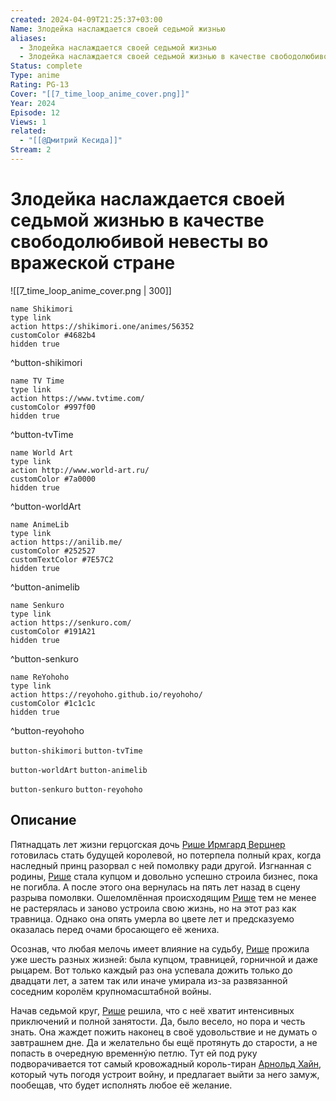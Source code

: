 ```yaml
---
created: 2024-04-09T21:25:37+03:00
Name: Злодейка наслаждается своей седьмой жизнью
aliases:
  - Злодейка наслаждается своей седьмой жизнью
  - Злодейка наслаждается своей седьмой жизнью в качестве свободолюбивой невесты во вражеской стране
Status: complete
Type: anime
Rating: PG-13
Cover: "[[7_time_loop_anime_cover.png]]"
Year: 2024
Episode: 12
Views: 1
related:
  - "[[@Дмитрий Кесида]]"
Stream: 2
---
```


# Злодейка наслаждается своей седьмой жизнью в качестве свободолюбивой невесты во вражеской стране

![[7_time_loop_anime_cover.png | 300]]


```button
name Shikimori
type link
action https://shikimori.one/animes/56352
customColor #4682b4
hidden true
```
^button-shikimori

```button
name TV Time
type link
action https://www.tvtime.com/
customColor #997f00
hidden true
```
^button-tvTime

```button
name World Art
type link
action http://www.world-art.ru/
customColor #7a0000
hidden true
```
^button-worldArt

```button
name AnimeLib
type link
action https://anilib.me/
customColor #252527
customTextColor #7E57C2
hidden true
```
^button-animelib

```button
name Senkuro
type link
action https://senkuro.com/
customColor #191A21
hidden true
```
^button-senkuro

```button
name ReYohoho
type link
action https://reyohoho.github.io/reyohoho/
customColor #1c1c1c
hidden true
```
^button-reyohoho

`button-shikimori` `button-tvTime`

`button-worldArt` `button-animelib`

`button-senkuro` `button-reyohoho`

## Описание

Пятнадцать лет жизни герцогская дочь [Рише Ирмгард Верцнер](https://shikimori.one/characters/190938-rishe-irmgard-wertsner) готовилась стать будущей королевой, но потерпела полный крах, когда наследный принц разорвал с ней помолвку ради другой. Изгнанная с родины, [Рише](https://shikimori.one/characters/190938-rishe-irmgard-wertsner) стала купцом и довольно успешно строила бизнес, пока не погибла. А после этого она вернулась на пять лет назад в сцену разрыва помолвки. Ошеломлённая происходящим [Рише](https://shikimori.one/characters/190938-rishe-irmgard-wertsner) тем не менее не растерялась и заново устроила свою жизнь, но на этот раз как травница. Однако она опять умерла во цвете лет и предсказуемо оказалась перед очами бросающего её жениха.

Осознав, что любая мелочь имеет влияние на судьбу, [Рише](https://shikimori.one/characters/190938-rishe-irmgard-wertsner) прожила уже шесть разных жизней: была купцом, травницей, горничной и даже рыцарем. Вот только каждый раз она успевала дожить только до двадцати лет, а затем так или иначе умирала из-за развязанной соседним королём крупномасштабной войны.

Начав седьмой круг, [Рише](https://shikimori.one/characters/190938-rishe-irmgard-wertsner) решила, что с неё хватит интенсивных приключений и полной занятости. Да, было весело, но пора и честь знать. Она жаждет пожить наконец в своё удовольствие и не думать о завтрашнем дне. Да и желательно бы ещё протянуть до старости, а не попасть в очередную временнýю петлю. Тут ей под руку подворачивается тот самый кровожадный король-тиран [Арнольд Хайн](https://shikimori.one/characters/190940-arnold-hein), который чуть погодя устроит войну, и предлагает выйти за него замуж, пообещав, что будет исполнять любое её желание.
